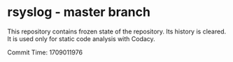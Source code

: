 # rsyslog - master branch

This repository contains frozen state of the repository.
Its history is cleared. It is used only for static code
analysis with Codacy.

Commit Time: 1709011976